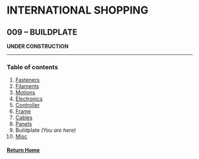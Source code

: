 # **INTERNATIONAL SHOPPING**

## **009 – BUILDPLATE**

**UNDER CONSTRUCTION** 

---
### **Table of contents**
1. [Fasteners](001FastenersINT.md)  
2. [Filaments](002FilamentsINT.md)  
3. [Motions](003MotionsINT.md)  
4. [Electronics](004ElectronicsINT.md)
5. [Controller](005ControllerINT.md)  
6. [Frame](006FrameINT.md)  
7. [Cables](007CablesINT.md)  
8. [Panels](008PanelsINT.md)  
9. Buildplate *(You are here)*  
10. [Misc](010MiscINT.md)

#### [Return Home](../README.md)